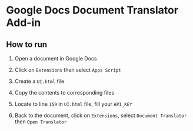 # Google Docs Document Translator Add-in

## How to run

1. Open a document in Google Docs

2. Click on `Extensions` then select `Apps Script`

3. Create a `UI.html` file

4. Copy the contents to corresponding files

5. Locate to line `159` in `UI.html` file, fill your `API_KEY`

6. Back to the document, click on `Extensions`, select `Document Translator` then `Open Translator`
